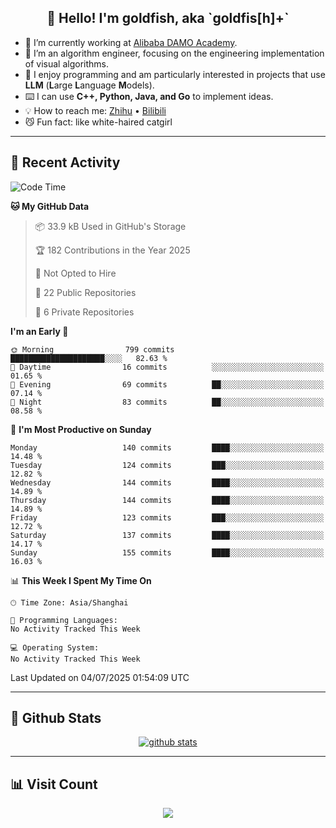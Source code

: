
<h2 align="center">👋 Hello! I'm goldfish, aka `goldfis[h]+`</h2>

- 📍 I’m currently working at [Alibaba DAMO Academy](https://damo.alibaba.com/).  
- 🌱 I’m an algorithm engineer, focusing on the engineering implementation of visual algorithms.  
- 💬 I enjoy programming and am particularly interested in projects that use **LLM** (**L**arge **L**anguage **M**odels).   
- ⌨️ I can use **C++, Python, Java, and Go** to implement ideas.  
- 💡 How to reach me: [Zhihu](https://www.zhihu.com/people/goldfishh) • [Bilibili](https://space.bilibili.com/11349246)  
- 😼 Fun fact: like white-haired catgirl  

-------

## 🔧 Recent Activity

<!--START_SECTION:waka-->
![Code Time](http://img.shields.io/badge/Code%20Time-94%20hrs%2014%20mins-blue)

**🐱 My GitHub Data** 

> 📦 33.9 kB Used in GitHub's Storage 
 > 
> 🏆 182 Contributions in the Year 2025
 > 
> 🚫 Not Opted to Hire
 > 
> 📜 22 Public Repositories 
 > 
> 🔑 6 Private Repositories 
 > 
**I'm an Early 🐤** 

```text
🌞 Morning                799 commits         █████████████████████░░░░   82.63 % 
🌆 Daytime                16 commits          ░░░░░░░░░░░░░░░░░░░░░░░░░   01.65 % 
🌃 Evening                69 commits          ██░░░░░░░░░░░░░░░░░░░░░░░   07.14 % 
🌙 Night                  83 commits          ██░░░░░░░░░░░░░░░░░░░░░░░   08.58 % 
```
📅 **I'm Most Productive on Sunday** 

```text
Monday                   140 commits         ████░░░░░░░░░░░░░░░░░░░░░   14.48 % 
Tuesday                  124 commits         ███░░░░░░░░░░░░░░░░░░░░░░   12.82 % 
Wednesday                144 commits         ████░░░░░░░░░░░░░░░░░░░░░   14.89 % 
Thursday                 144 commits         ████░░░░░░░░░░░░░░░░░░░░░   14.89 % 
Friday                   123 commits         ███░░░░░░░░░░░░░░░░░░░░░░   12.72 % 
Saturday                 137 commits         ████░░░░░░░░░░░░░░░░░░░░░   14.17 % 
Sunday                   155 commits         ████░░░░░░░░░░░░░░░░░░░░░   16.03 % 
```


📊 **This Week I Spent My Time On** 

```text
🕑︎ Time Zone: Asia/Shanghai

💬 Programming Languages: 
No Activity Tracked This Week

💻 Operating System: 
No Activity Tracked This Week
```


 Last Updated on 04/07/2025 01:54:09 UTC
<!--END_SECTION:waka-->

-------

## 📆 Github Stats

<p align="center">
    <a href="https://github.com/anuraghazra/github-readme-stats">
      <img src="https://github-readme-stats.vercel.app/api?username=goldfishh&show_icons=true&theme=dracula" alt="github stats" />
    </a>
</p>

-------

## 📊 Visit Count

<p align="center">
  <a href="https://count.getloli.com/"><img src="https://count.getloli.com/get/@:goldfishh?theme=rule34"></a>
</p>
